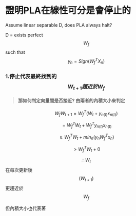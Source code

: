 # 證明PLA在線性可分是會停止的

Assume linear separable D, does PLA always halt?

D = exists perfect $$W_f$$ such that $$y_n=Sign(W^T_fX_n)$$

### 1.停止代表最終找到的$$W_{t+1} 趨近於 W_f$$

> #### 那如何判定向量間是否接近? 由兩者的內積大小來判定

$$W_fW_{t+1} = W_f^T(W_t+y_{n(t)}x_{n(t)})$$

$$=W_f^TW_t+W_f^Ty_{n(t)}x_{n(t)}$$

$$\geq W_f^TW_t+min_n(y_nW_f^Tx_n)$$

$$> W_f^TW_t+0$$

$$\therefore W_{t}$$ 在每次更新後$$(W_{t+1})$$更趨近於$$W_f$$

但內積大小也代表著

